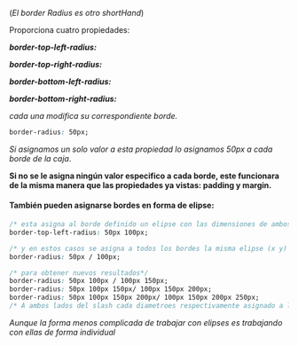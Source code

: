 (_El border Radius es otro shortHand_)

Proporciona cuatro propiedades:

**_border-top-left-radius:_**

**_border-top-right-radius:_**

**_border-bottom-left-radius:_**

**_border-bottom-right-radius:_**

_cada una modifica su correspondiente borde._

```css
border-radius: 50px;
```
_Si asignamos un solo valor a esta propiedad lo asignamos 50px a cada borde de la caja_.

**Si no se le asigna ningún valor especifico a cada borde, este funcionara de la misma manera que las propiedades ya vistas: padding y margin.**

#### También pueden asignarse bordes en forma de elipse:

```css
/* esta asigna al borde definido un elipse con las dimensiones de ambos radios proporcionadas respectivamente en los ejes x y */
border-top-left-radius: 50px 100px;

/* y en estos casos se asigna a todos los bordes la misma elipse (x y) */
border-radius: 50px / 100px;

/* para obtener nuevos resultados*/
border-radius: 50px 100px / 100px 150px;
border-radius: 50px 100px 150px/ 100px 150px 200px;
border-radius: 50px 100px 150px 200px/ 100px 150px 200px 250px;
/* A ambos lados del slash cada diametroes respectivamente asignado a los bordes.*/
```
_Aunque la forma menos complicada de trabajar con elipses es trabajando con ellas de forma individual_
